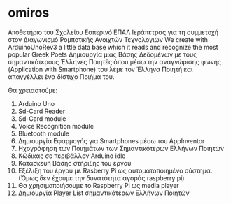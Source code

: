 # omiros
Αποθετήριο του Σχολείου Εσπερινό ΕΠΑΛ Ιεράπετρας για τη συμμετοχή στον Διαγωνισμό Ρομποτικής Ανοιχτών Τεχνολογιών
We create with ArduinoUnoRev3 a little data base which it reads and recognize the most popular Greek Poets
Δημιουργία μιας Βάσης Δεδομένων με τους σημαντικότερους Έλληνες Ποιητές όπου μέσω την αναγνώρισης φωνής (Application with Smartphone) του λέμε τον Έλληνα Ποιητή και απαγγέλλει ένα δίστιχο Ποιήμα του.

Θα χρειαστούμε:
1. Arduino Uno
2. Sd-Card Reader
3. Sd-Card module
4. Voice Recognition module
5. Bluetooth module
6. Δημιουργία Εφαρμογής για Smartphones μέσω του AppInventor
7. Ηχογράφηση των Ποιημάτων των Σημαντικότερων Ελλήνων Ποιητών
8. Κώδικας σε περιβάλλον Arduino idle
9. Κατασκευή Βάσης στήριξης του έργου
10. Εξέλιξη του έργου με Rasberry Pi ως αυτοματοποιημένο σύστημα. (Όμως δεν έχουμε την δυνατότητα αγοράς raspberry pi)
11. Θα χρησιμοποιήσουμε το Raspberry Pi ως media player
12. Δημιουργία Player List σημαντικότερων Ελλήνων Ποιητών

